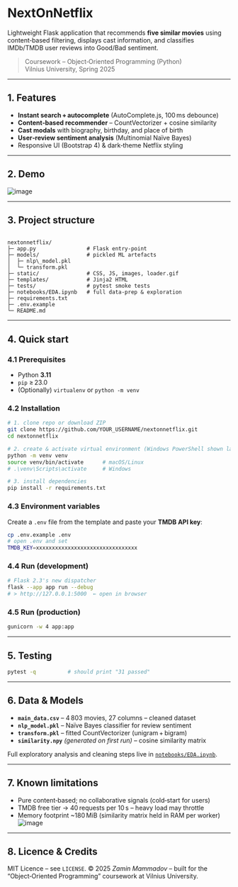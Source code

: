 
# NextOnNetflix

Lightweight Flask application that recommends **five similar movies** using
content‑based filtering, displays cast information, and classifies IMDb/TMDB
user reviews into Good/Bad sentiment.

> Coursework – Object‑Oriented Programming (Python)  
> Vilnius University, Spring 2025

---

## 1. Features

* **Instant search + autocomplete** (AutoComplete.js, 100 ms debounce)
* **Content‑based recommender** – CountVectorizer + cosine similarity
* **Cast modals** with biography, birthday, and place of birth
* **User‑review sentiment analysis** (Multinomial Naïve Bayes)
* Responsive UI (Bootstrap 4) & dark‑theme Netflix styling

---

## 2. Demo 

![image](https://github.com/user-attachments/assets/f7474fe9-4f71-41ba-8ae2-816e0f2f3194)



---

## 3. Project structure

```

nextonnetflix/
├─ app.py                # Flask entry‑point
├─ models/               # pickled ML artefacts
│  ├─ nlp\_model.pkl
│  └─ transform.pkl
├─ static/               # CSS, JS, images, loader.gif
├─ templates/            # Jinja2 HTML
├─ tests/                # pytest smoke tests
├─ notebooks/EDA.ipynb   # full data‑prep & exploration
├─ requirements.txt
├─ .env.example
└─ README.md

````

---

## 4. Quick start

### 4.1 Prerequisites

* Python **3.11**  
* `pip` ≥ 23.0  
* (Optionally) `virtualenv` or `python -m venv`

### 4.2 Installation

```bash
# 1. clone repo or download ZIP
git clone https://github.com/YOUR_USERNAME/nextonnetflix.git
cd nextonnetflix

# 2. create & activate virtual environment (Windows PowerShell shown last)
python -m venv venv
source venv/bin/activate      # macOS/Linux
# .\venv\Scripts\activate     # Windows

# 3. install dependencies
pip install -r requirements.txt
````

### 4.3 Environment variables

Create a `.env` file from the template and paste your **TMDB API key**:

```bash
cp .env.example .env
# open .env and set
TMDB_KEY=xxxxxxxxxxxxxxxxxxxxxxxxxxxxxxxx
```

### 4.4 Run (development)

```bash
# Flask 2.3's new dispatcher
flask --app app run --debug
# > http://127.0.0.1:5000  ← open in browser
```

### 4.5 Run (production)

```bash
gunicorn -w 4 app:app
```

---

## 5. Testing

```bash
pytest -q          # should print "31 passed"
```

---

## 6. Data & Models

* **`main_data.csv`** – 4 803 movies, 27 columns – cleaned dataset
* **`nlp_model.pkl`** – Naïve Bayes classifier for review sentiment
* **`transform.pkl`** – fitted CountVectorizer (unigram + bigram)
* **`similarity.npy`** *(generated on first run)* – cosine similarity matrix

Full exploratory analysis and cleaning steps live in
[`notebooks/EDA.ipynb`](notebooks/EDA.ipynb).

---

## 7. Known limitations

* Pure content‑based; no collaborative signals (cold‑start for users)
* TMDB free tier → 40 requests per 10 s – heavy load may throttle
* Memory footprint \~180 MiB (similarity matrix held in RAM per worker)
![image](https://github.com/user-attachments/assets/c6c046fd-1e42-4c2e-8bc5-520f8f9a3329)
---

## 8. Licence & Credits

MIT Licence – see `LICENSE`.
© 2025 *Zamin Mammadov* – built for the “Object‑Oriented Programming” coursework at
Vilnius University.




